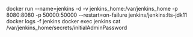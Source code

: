 docker run --name=jenkins -d -v jenkins_home:/var/jenkins_home -p 8080:8080 -p 50000:50000 --restart=on-failure jenkins/jenkins:lts-jdk11
docker logs -f jenkins
docker exec jenkins cat /var/jenkins_home/secrets/initialAdminPassword
